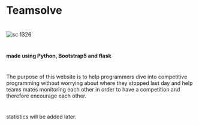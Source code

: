 # Teamsolve
#
![sc 1326](https://user-images.githubusercontent.com/63170874/132973792-bb4a6351-a582-482e-9dbc-ec8fca4d21e8.jpg)
#
#### made using Python, Bootstrap5 and flask
#
The purpose of this website is to help programmers dive into competitive programming without worrying about where they stopped last day and help teams mates monitoring each other in order to have a competition and therefore encourage each other.
#
#
#
statistics will be added later.

#

